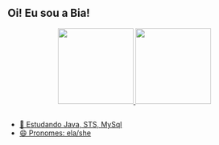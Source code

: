   ## Oi! Eu sou a Bia!
  
  <div align="center">
  <a href="https://github.com/bialocatelli">
  <img height="150em" src="https://github-readme-stats.vercel.app/api?username=bialocatelli&show_icons=true&theme=dracula&include_all_commits=true&count_private=true"/>
  <img height="150em" src="https://github-readme-stats.vercel.app/api/top-langs/?username=bialocatelli&layout=compact&langs_count=7&theme=dracula"/>
</div>
	
  ## 	

- 🌱 Estudando Java, STS, MySql
- 😄 Pronomes: ela/she
